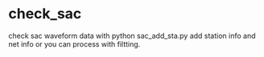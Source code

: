 # check_sac
check sac waveform data with python
sac_add_sta.py add station info and net info or you can process with filtting.
